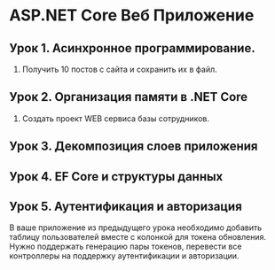 # ASP.NET Core Веб Приложение
## Урок 1. Асинхронное программирование.
1. Получить 10 постов с сайта и сохранить их в файл.

## Урок 2. Организация памяти в .NET Core
1. Создать проект WEB сервиса базы сотрудников.

## Урок 3. Декомпозиция слоев приложения

## Урок 4. EF Core и структуры данных

## Урок 5. Аутентификация и авторизация
В ваше приложение из предыдущего урока необходимо добавить таблицу пользователей вместе с
колонкой для токена обновления. Нужно поддержать генерацию пары токенов, перевести все
контроллеры на поддержку аутентификации и авторизации.
